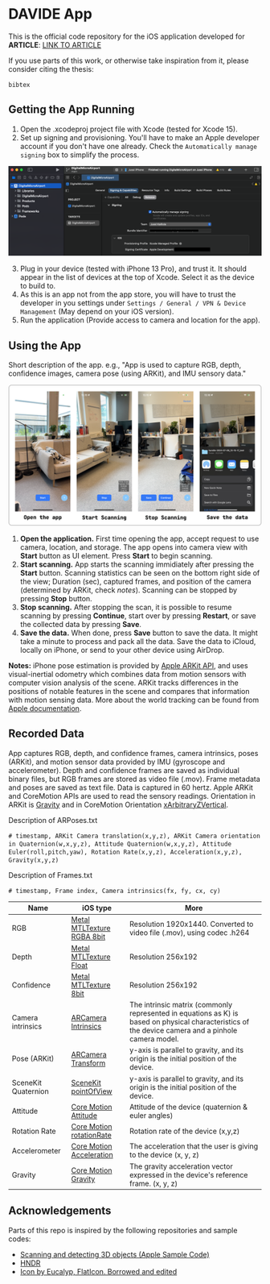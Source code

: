 # DAVIDE App

This is the official code repository for the iOS application developed for **ARTICLE**: [LINK TO ARTICLE](https://google.com)

If you use parts of this work, or otherwise take inspiration from it, please consider citing the thesis:
```
bibtex
```

## Getting the App Running

1. Open the .xcodeproj project file with Xcode (tested for Xcode 15).
2. Set up signing and provisioning. You'll have to make an Apple developer account if you don't have one already. Check the `Automatically manage signing` box to simplify the process.

![xcode signing](Documentation/xcode.png)


3. Plug in your device (tested with iPhone 13 Pro), and trust it. It should appear in the list of devices at the top of Xcode. Select it as the device to build to.
4. As this is an app not from the app store, you will have to trust the developer in you settings under `Settings / General / VPN & Device Management` (May depend on your iOS version).
6. Run the application (Provide access to camera and location for the app).

## Using the App
Short description of the app. e.g., "App is used to capture RGB, depth, confidence images, camera pose (using ARKit), and IMU sensory data."

![app](Documentation/system.png)

1. **Open the application.** First time opening the app, accept request to use camera, location, and storage. The app opens into camera view with **Start** button as UI element. Press **Start** to begin scanning. 
2. **Start scanning.** App starts the scanning immidiately after pressing the **Start** button. Scanning statistics can be seen on the bottom right side of the view; Duration (sec), captured frames, and position of the camera (determined by ARKit, check *notes*). Scanning can be stopped by pressing **Stop** button.
3. **Stop scanning.** After stopping the scan, it is possible to resume scanning by pressing **Continue**, start over by pressing **Restart**, or save the collected data by pressing **Save**.  
4. **Save the data.** When done, press **Save** button to save the data. It might take a minute to process and pack all the data. Save the data to iCloud, locally on iPhone, or send to your other device using AirDrop.

**Notes:** iPhone pose estimation is provided by [Apple ARKit API](https://developer.apple.com/augmented-reality/arkit/), and uses visual-inertial odometry which combines data from motion sensors with computer vision analysis of the scene. ARKit tracks differences in the positions of notable features in the scene and compares that information with motion sensing data. More about the world tracking can be found from [Apple documentation](https://developer.apple.com/documentation/arkit/arkit_in_ios/configuration_objects/understanding_world_tracking).

## Recorded Data
 App captures RGB, depth, and confidence frames, camera intrinsics, poses (ARKit), and motion sensor data provided by IMU (gyroscope and accelerometer). Depth and confidence frames are saved as individual binary files, but RGB frames are stored as video file (.mov). Frame metadata and poses are saved as text file. Data is captured in 60 hertz. Apple ARKit and CoreMotion APIs are used to read the sensory readings. Orientation in ARKit is [Gravity](https://developer.apple.com/documentation/arkit/arconfiguration/worldalignment/gravity) and in CoreMotion Orientation [xArbitraryZVertical](https://developer.apple.com/documentation/coremotion/cmattitudereferenceframe/1615953-xarbitraryzvertical).

Description of ARPoses.txt
```
# timestamp, ARKit Camera translation(x,y,z), ARKit Camera orientation in Quaternion(w,x,y,z), Attitude Quaternion(w,x,y,z), Attitude Euler(roll,pitch,yaw), Rotation Rate(x,y,z), Acceleration(x,y,z), Gravity(x,y,z)
```

Description of Frames.txt
```
# timestamp, Frame index, Camera intrinsics(fx, fy, cx, cy)
```

 | Name | iOS type | More |
|------|----------|------------|
| RGB | [Metal MTLTexture RGBA 8bit](https://developer.apple.com/documentation/metal/mtltexture) | Resolution 1920x1440. Converted to video file (.mov), using codec .h264 |
| Depth | [Metal MTLTexture Float](https://developer.apple.com/documentation/metal/mtltexture) | Resolution 256x192 |
| Confidence | [Metal MTLTexture 8bit](https://developer.apple.com/documentation/metal/mtltexture) | Resolution 256x192 |
| Camera intrinsics | [ARCamera Intrinsics](https://developer.apple.com/documentation/arkit/arcamera/2875730-intrinsics) | The intrinsic matrix (commonly represented in equations as K) is based on physical characteristics of the device camera and a pinhole camera model. |
| Pose (ARKit) | [ARCamera Transform](https://developer.apple.com/documentation/arkit/arcamera/2866108-transform) | y-axis is parallel to gravity, and its origin is the initial position of the device. |
| SceneKit Quaternion | [SceneKit pointOfView](https://developer.apple.com/documentation/scenekit/scnscenerenderer/1523982-pointofview) | y-axis is parallel to gravity, and its origin is the initial position of the device.  |
| Attitude | [Core Motion Attitude](https://developer.apple.com/documentation/coremotion/cmdevicemotion/1616050-attitude) | Attitude of the device (quaternion & euler angles) |
| Rotation Rate | [Core Motion rotationRate](https://developer.apple.com/documentation/coremotion/cmdevicemotion/1615967-rotationrate) | Rotation rate of the device (x,y,z) |
| Accelerometer | [Core Motion Acceleration](https://developer.apple.com/documentation/coremotion/cmdevicemotion/1616149-useracceleration) | The acceleration that the user is giving to the device (x, y, z) |
| Gravity | [Core Motion Gravity](https://developer.apple.com/documentation/coremotion/cmdevicemotion/1616164-gravity) | The gravity acceleration vector expressed in the device's reference frame. (x, y, z)  |

## Acknowledgements

Parts of this repo is inspired by the following repositories and sample codes:
- [Scanning and detecting 3D objects (Apple Sample Code)](https://developer.apple.com/documentation/arkit/arkit_in_ios/content_anchors/scanning_and_detecting_3d_objects)
- [HNDR](https://github.com/princeton-computational-imaging/HNDR)
- [Icon by Eucalyp, FlatIcon. Borrowed and edited](https://www.flaticon.com/free-icons/recording)

